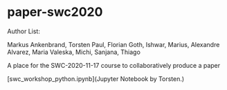 # paper-swc2020

Author List:

Markus Ankenbrand, Torsten Paul, Florian Goth, Ishwar, Marius, Alexandre Alvarez, Maria Valeska, Michi, Sanjana, Thiago

A place for the SWC-2020-11-17 course to collaboratively produce a paper

[swc_workshop_python.ipynb](Jupyter Notebook by Torsten.)

